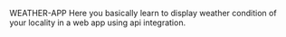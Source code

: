 WEATHER-APP
Here you basically learn to display weather condition of your locality in a web app using api integration.
